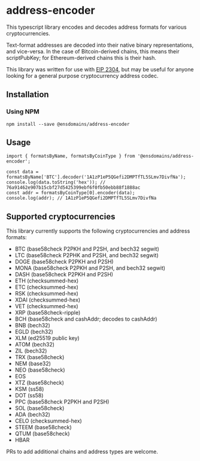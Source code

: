 # address-encoder
This typescript library encodes and decodes address formats for various cryptocurrencies.

Text-format addresses are decoded into their native binary representations, and vice-versa. In the case of Bitcoin-derived chains, this means their scriptPubKey; for Ethereum-derived chains this is their hash.

This library was written for use with [EIP 2304](https://eips.ethereum.org/EIPS/eip-2304), but may be useful for anyone looking for a general purpose cryptocurrency address codec.

## Installation

### Using NPM

```
npm install --save @ensdomains/address-encoder
```

## Usage

```
import { formatsByName, formatsByCoinType } from '@ensdomains/address-encoder';

const data = formatsByName['BTC'].decoder('1A1zP1eP5QGefi2DMPTfTL5SLmv7DivfNa');
console.log(data.toString('hex')); // 76a91462e907b15cbf27d5425399ebf6f0fb50ebb88f1888ac
const addr = formatsByCoinType[0].encoder(data);
console.log(addr); // 1A1zP1eP5QGefi2DMPTfTL5SLmv7DivfNa
```

## Supported cryptocurrencies

This library currently supports the following cryptocurrencies and address formats:

 - BTC (base58check P2PKH and P2SH, and bech32 segwit)
 - LTC (base58check P2PHK and P2SH, and bech32 segwit)
 - DOGE (base58check P2PKH and P2SH)
 - MONA (base58check P2PKH and P2SH, and bech32 segwit)
 - DASH (base58check P2PKH and P2SH)
 - ETH (checksummed-hex)
 - ETC (checksummed-hex)
 - RSK (checksummed-hex)
 - XDAI (checksummed-hex)
 - VET (checksummed-hex)
 - XRP (base58check-ripple)
 - BCH (base58check and cashAddr; decodes to cashAddr)
 - BNB (bech32)
 - EGLD (bech32)
 - XLM (ed25519 public key)
 - ATOM (bech32)
 - ZIL (bech32)
 - TRX (base58check)
 - NEM (base32)
 - NEO (base58check)
 - EOS
 - XTZ (base58check)
 - KSM (ss58)
 - DOT (ss58)
 - PPC (base58check P2PKH and P2SH)
 - SOL (base58check)
 - ADA (bech32)
 - CELO (checksummed-hex)
 - STEEM (base58check)
 - QTUM (base58check)
 - HBAR

PRs to add additional chains and address types are welcome.
